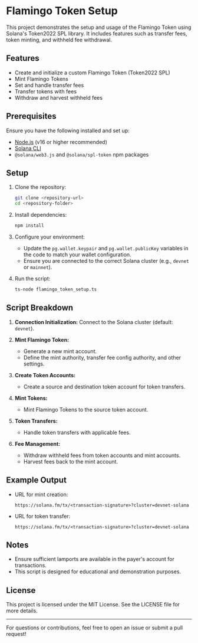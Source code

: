 # Flamingo Token Setup

This project demonstrates the setup and usage of the Flamingo Token using Solana's Token2022 SPL library. It includes features such as transfer fees, token minting, and withheld fee withdrawal.

## Features

- Create and initialize a custom Flamingo Token (Token2022 SPL)
- Mint Flamingo Tokens
- Set and handle transfer fees
- Transfer tokens with fees
- Withdraw and harvest withheld fees

## Prerequisites

Ensure you have the following installed and set up:

- [Node.js](https://nodejs.org/) (v16 or higher recommended)
- [Solana CLI](https://docs.solana.com/cli/install-solana-cli-tools)
- `@solana/web3.js` and `@solana/spl-token` npm packages

## Setup

1. Clone the repository:
   ```bash
   git clone <repository-url>
   cd <repository-folder>
   ```

2. Install dependencies:
   ```bash
   npm install
   ```

3. Configure your environment:
    - Update the `pg.wallet.keypair` and `pg.wallet.publicKey` variables in the code to match your wallet configuration.
    - Ensure you are connected to the correct Solana cluster (e.g., `devnet` or `mainnet`).

4. Run the script:
   ```bash
   ts-node flamingo_token_setup.ts
   ```

## Script Breakdown

1. **Connection Initialization:**
   Connect to the Solana cluster (default: `devnet`).

2. **Mint Flamingo Token:**
    - Generate a new mint account.
    - Define the mint authority, transfer fee config authority, and other settings.

3. **Create Token Accounts:**
    - Create a source and destination token account for token transfers.

4. **Mint Tokens:**
    - Mint Flamingo Tokens to the source token account.

5. **Token Transfers:**
    - Handle token transfers with applicable fees.

6. **Fee Management:**
    - Withdraw withheld fees from token accounts and mint accounts.
    - Harvest fees back to the mint account.

## Example Output

- URL for mint creation:
  ```
  https://solana.fm/tx/<transaction-signature>?cluster=devnet-solana
  ```

- URL for token transfer:
  ```
  https://solana.fm/tx/<transaction-signature>?cluster=devnet-solana
  ```

## Notes

- Ensure sufficient lamports are available in the payer's account for transactions.
- This script is designed for educational and demonstration purposes.

## License

This project is licensed under the MIT License. See the LICENSE file for more details.

---

For questions or contributions, feel free to open an issue or submit a pull request!
